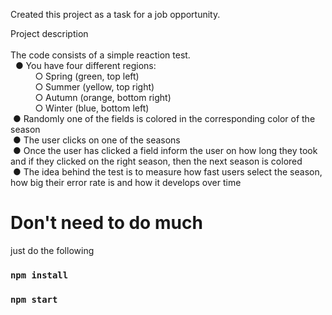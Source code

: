 Created this project as a task for a job opportunity.<br/>

Project description
\
\
The code consists of a simple reaction test.
\
&nbsp; ● You have four different regions:
\
&nbsp; &nbsp; &nbsp; &nbsp; &nbsp; ○ Spring (green, top left)
\
&nbsp; &nbsp; &nbsp; &nbsp; &nbsp;  ○ Summer (yellow, top right)
\
&nbsp; &nbsp; &nbsp; &nbsp; &nbsp; ○ Autumn (orange, bottom right)
\
&nbsp; &nbsp; &nbsp; &nbsp; &nbsp; ○ Winter (blue, bottom left)
\
&nbsp;● Randomly one of the fields is colored in the corresponding color of the season
\
&nbsp;● The user clicks on one of the seasons
\
&nbsp;● Once the user has clicked a field inform the user on how long they took and if they
clicked on the right season, then the next season is colored
\
&nbsp;● The idea behind the test is to measure how fast users select the season, how big their
error rate is and how it develops over time


# Don't need to do much


just do the following


### `npm install`
### `npm start`

